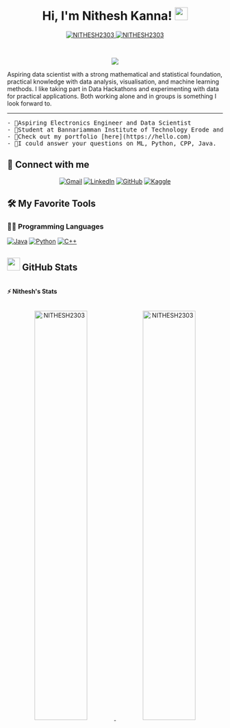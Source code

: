 <h1 align="center">
Hi, I'm Nithesh Kanna!
	<a href="https://github.com/NITHESH2303" target="_self">
		<img src="https://media.giphy.com/media/hvRJCLFzcasrR4ia7z/giphy.gif" width="30">
	</a>
</h1>
<p align="center">
	<a href="https://github.com/NITHESH2303">
		<img src="https://komarev.com/ghpvc/?username=NITHESH2303&label=Profile%20views&color=0e75b6&style=flat" alt="NITHESH2303" />
	</a>
	<a href="https://github.com/NITHESH2303">
		<img src="https://img.shields.io/github/followers/NITHESH2303?label=Followers" alt="NITHESH2303" />
	</a>
</p>
<br/>
<p align="center">
	<a href="https://github.com/NITHESH2303">
		<img src="https://readme-typing-svg.herokuapp.com?lines=Data+Science+Student;Electronics+Student;Cute%20Programmer;DS%20|%20AI%20|%20ML%20Enthusiastic;Always%20learning%20new%20things&center=true&width=380&height=45">
	</a>
</p>
<p>
Aspiring data scientist with a strong mathematical and statistical foundation, practical knowledge with data analysis, visualisation, and machine learning methods. I like taking part in Data Hackathons and experimenting with data for practical applications. Both working alone and in groups is something I look forward to.
</p>
<hr>
<pre>
- 🔭Aspiring Electronics Engineer and Data Scientist
- 🌱Student at Bannariamman Institute of Technology Erode and Indian Institute of Technology Madras
- 🤺Check out my portfolio [here](https://hello.com)
- 💬I could answer your questions on ML, Python, CPP, Java.
</pre>
</hr>

## 🤝 Connect with me
<p align="center">
	<a href="mailto:nitheshkanna23@gmail.com"><img img src="https://img.shields.io/badge/gmail-%23EA4335.svg?style=plastic&logo=gmail&logoColor=white" alt="Gmail"/></a>
	<a href="https://www.linkedin.com/in/nitheshkanna/"><img src="https://img.shields.io/badge/linkedin-%230A66C2.svg?style=plastic&logo=linkedin&logoColor=white" alt="LinkedIn"/></a>
	<a href="https://github.com/NITHESH2303"><img src="https://img.shields.io/badge/github-%23181717.svg?style=plastic&logo=github&logoColor=white" alt="GitHub"/></a>
	<a href="https://www.kaggle.com/bouaskaounmohammed"><img src="https://img.shields.io/badge/kaggle-%230A66C2.svg?style=plastic&logo=kaggle&logoColor=white" alt="Kaggle"/></a>
</p>

## 🛠️ My Favorite Tools

### 👨‍💻 Programming Languages

<p>
    <a href="https://github.com/NITHESH2303"><img alt="Java" src="https://img.shields.io/badge/Java-ED8B00?style=for-the-badge&logo=java&logoColor=white"></a>
    <a href="https://github.com/NITHESH2303"><img alt="Python" src="https://img.shields.io/badge/python-3670A0?style=for-the-badge&logo=python&logoColor=ffdd54"></a>
    <a href="https://github.com/NITHESH2303"><img alt="C++" src="https://img.shields.io/badge/C%2B%2B-00599C?style=for-the-badge&logo=c%2B%2B&logoColor=white"></a>
</p>

## <a href="https://github.com/NITHESH2303"><img src="https://www.blumbergdigital.com/wp-content/uploads/2020/10/stats-graphic-statistics-business-512.png" width="30"></a> GitHub Stats
<br/>
<summary><b>⚡ Nithesh's Stats</b></summary>
<br/>
<p align="center">
	<a href="https://github.com/NITHESH2303">
	<img width="49.5%" src="https://github-readme-stats.vercel.app/api?username=NITHESH2303&theme=blue-green" alt="NITHESH2303">
	<img width="49.5%" src="https://github-readme-streak-stats.herokuapp.com/?user=NITHESH2303" alt="NITHESH2303">
	</a>
	<br/>
</p>
<br/>


<!--
**NITHESH2303/NITHESH2303** is a ✨ _special_ ✨ repository because its `README.md` (this file) appears on your GitHub profile.

Here are some ideas to get you started:

- 🔭 I’m currently working on ...
- 🌱 I’m currently learning ...
- 👯 I’m looking to collaborate on ...
- 🤔 I’m looking for help with ...
- 💬 Ask me about ...
- 📫 How to reach me: ...
- 😄 Pronouns: ...
- ⚡ Fun fact: ...
-->
